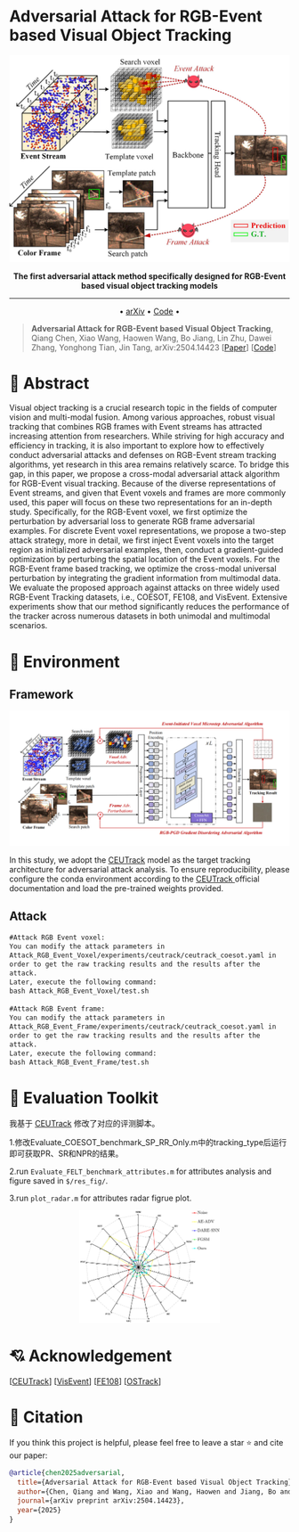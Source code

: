 #  Adversarial Attack for RGB-Event based Visual Object Tracking

<div align="center">

<img src="https://github.com/Event-AHU/Adversarial_Attack_Defense/blob/main/attack_rgbe_tracking/firstIMGv2.jpg" width="600">

**The first adversarial attack method specifically designed for RGB-Event based visual object tracking models** 

------

<p align="center">
  • <a href="https://arxiv.org/abs/2504.14423">arXiv</a> • 
  <a href="https://github.com/Event-AHU/Adversarial_Attack_Defense">Code</a> •
</p>

</div>

> **Adversarial Attack for RGB-Event based Visual Object Tracking**, Qiang Chen, Xiao Wang, Haowen Wang, Bo Jiang, Lin Zhu, Dawei Zhang, Yonghong Tian, Jin Tang, arXiv:2504.14423 [[Paper](https://arxiv.org/abs/2504.14423)] [[Code](https://github.com/Event-AHU/Adversarial_Attack_Defense)]


# :dart: Abstract 

Visual object tracking is a crucial research topic in the fields of computer vision and multi-modal fusion. Among various approaches, robust visual tracking that combines RGB frames with Event streams has attracted increasing attention from researchers. While striving for high accuracy and efficiency in tracking, it is also important to explore how to effectively conduct adversarial attacks and defenses on RGB-Event stream tracking algorithms, yet research in this area remains relatively scarce. To bridge this gap, in this paper, we propose a cross-modal adversarial attack algorithm for RGB-Event visual tracking. Because of the diverse representations of Event streams, and given that Event voxels and frames are more commonly used, this paper will focus on these two representations for an in-depth study. Specifically, for the RGB-Event voxel, we first optimize the perturbation by adversarial loss to generate RGB frame adversarial examples. For discrete Event voxel representations, we propose a two-step attack strategy, more in detail, we first inject Event voxels into the target region as initialized adversarial examples, then, conduct a gradient-guided optimization by perturbing the spatial location of the Event voxels. For the RGB-Event frame based tracking, we optimize the cross-modal universal perturbation by integrating the gradient information from multimodal data. We evaluate the proposed approach against attacks on three widely used RGB-Event Tracking datasets, i.e., COESOT, FE108, and VisEvent. Extensive experiments show that our method significantly reduces the performance of the tracker across numerous datasets in both unimodal and multimodal scenarios.




# :hammer: Environment


## Framework 

<p align="center">
<img src="https://github.com/Event-AHU/Adversarial_Attack_Defense/blob/main/attack_rgbe_tracking/framework.png" alt="framework" width="700"/>
</p>







In this study, we adopt the [CEUTrack](https://github.com/Event-AHU/COESOT) model as the target tracking architecture for adversarial attack analysis. To ensure reproducibility, please configure the conda environment according to the [CEUTrack ](https://github.com/Event-AHU/COESOT)official documentation and load the pre-trained weights provided.


## Attack

```
#Attack RGB Event voxel:
You can modify the attack parameters in Attack_RGB_Event_Voxel/experiments/ceutrack/ceutrack_coesot.yaml in order to get the raw tracking results and the results after the attack. 
Later, execute the following command:
bash Attack_RGB_Event_Voxel/test.sh

#Attack RGB Event frame:
You can modify the attack parameters in Attack_RGB_Event_Frame/experiments/ceutrack/ceutrack_coesot.yaml in order to get the raw tracking results and the results after the attack. 
Later, execute the following command:
bash Attack_RGB_Event_Frame/test.sh
```



# :triangular_ruler: Evaluation Toolkit

我基于 [CEUTrack](https://github.com/Event-AHU/COESOT) 修改了对应的评测脚本。

1.修改Evaluate_COESOT_benchmark_SP_RR_Only.m中的tracking_type后运行即可获取PR、SR和NPR的结果。

2.run `Evaluate_FELT_benchmark_attributes.m` for attributes analysis and figure saved in `$/res_fig/`. 

3.run `plot_radar.m` for attributes radar figrue plot.

<p align="center">
  <img width=50%" src="https://github.com/Event-AHU/Adversarial_Attack_Defense/blob/main/attack_rgbe_tracking/attribute_analysis.jpg" alt="Radar"/>
</p>


# :cupid: Acknowledgement 

[[CEUTrack](https://github.com/Event-AHU/COESOT)] 
[[VisEvent](https://github.com/wangxiao5791509/VisEvent_SOT_Benchmark)] 
[[FE108](https://github.com/Jee-King/ICCV2021_Event_Frame_Tracking)] 
[[OSTrack](https://github.com/botaoye/OSTrack)] 

# :newspaper: Citation 

If you think this project is helpful, please feel free to leave a star ⭐️ and cite our paper:

```bibtex
@article{chen2025adversarial,
  title={Adversarial Attack for RGB-Event based Visual Object Tracking},
  author={Chen, Qiang and Wang, Xiao and Wang, Haowen and Jiang, Bo and Zhu, Lin and Zhang, Dawei and Tian, Yonghong and Tang, Jin},
  journal={arXiv preprint arXiv:2504.14423},
  year={2025}
}
```
